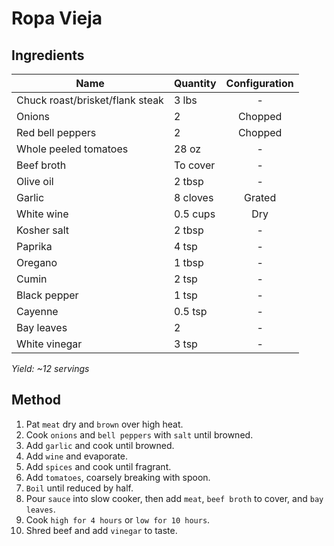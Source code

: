 # Ropa Vieja

## Ingredients

| Name                            | Quantity | Configuration |
| ------------------------------- | -------- | :-----------: |
| Chuck roast/brisket/flank steak | 3 lbs    |       -       |
| Onions                          | 2        |    Chopped    |
| Red bell peppers                | 2        |    Chopped    |
| Whole peeled tomatoes           | 28 oz    |       -       |
| Beef broth                      | To cover |       -       |
| Olive oil                       | 2 tbsp   |       -       |
| Garlic                          | 8 cloves |    Grated     |
| White wine                      | 0.5 cups |      Dry      |
| Kosher salt                     | 2 tbsp   |       -       |
| Paprika                         | 4 tsp    |       -       |
| Oregano                         | 1 tbsp   |       -       |
| Cumin                           | 2 tsp    |       -       |
| Black pepper                    | 1 tsp    |       -       |
| Cayenne                         | 0.5 tsp  |       -       |
| Bay leaves                      | 2        |       -       |
| White vinegar                   | 3 tsp    |       -       |

_Yield: ~12 servings_

## Method

1. Pat `meat` dry and `brown` over high heat.
1. Cook `onions` and `bell peppers` with `salt` until browned.
1. Add `garlic` and cook until browned.
1. Add `wine` and evaporate.
1. Add `spices` and cook until fragrant.
1. Add `tomatoes`, coarsely breaking with spoon.
1. `Boil` until reduced by half.
1. Pour `sauce` into slow cooker, then add `meat`, `beef broth` to cover, and `bay leaves`.
1. Cook `high for 4 hours` or `low for 10 hours`.
1. Shred beef and add `vinegar` to taste.
